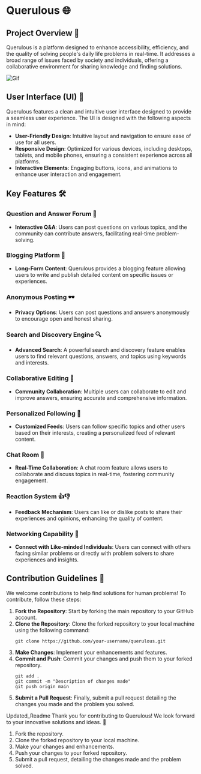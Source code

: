 # Querulous 🌐

## Project Overview 🚀

Querulous is a platform designed to enhance accessibility, efficiency, and the quality of solving people's daily life problems in real-time. It addresses a broad range of issues faced by society and individuals, offering a collaborative environment for sharing knowledge and finding solutions.

![Gif](https://y.yarn.co/a5913d38-4450-448b-a5ee-07ea39bdfb2a_text.gif)

## User Interface (UI) 🎨

Querulous features a clean and intuitive user interface designed to provide a seamless user experience. The UI is designed with the following aspects in mind:

- **User-Friendly Design**: Intuitive layout and navigation to ensure ease of use for all users.
- **Responsive Design**: Optimized for various devices, including desktops, tablets, and mobile phones, ensuring a consistent experience across all platforms.
- **Interactive Elements**: Engaging buttons, icons, and animations to enhance user interaction and engagement.

## Key Features 🛠️

### Question and Answer Forum 💬
- **Interactive Q&A**: Users can post questions on various topics, and the community can contribute answers, facilitating real-time problem-solving.

### Blogging Platform 📝
- **Long-Form Content**: Querulous provides a blogging feature allowing users to write and publish detailed content on specific issues or experiences.

### Anonymous Posting 🕶️
- **Privacy Options**: Users can post questions and answers anonymously to encourage open and honest sharing.

### Search and Discovery Engine 🔍
- **Advanced Search**: A powerful search and discovery feature enables users to find relevant questions, answers, and topics using keywords and interests.

### Collaborative Editing 🤝
- **Community Collaboration**: Multiple users can collaborate to edit and improve answers, ensuring accurate and comprehensive information.

### Personalized Following 📌
- **Customized Feeds**: Users can follow specific topics and other users based on their interests, creating a personalized feed of relevant content.

### Chat Room 💬
- **Real-Time Collaboration**: A chat room feature allows users to collaborate and discuss topics in real-time, fostering community engagement.

### Reaction System 👍👎
- **Feedback Mechanism**: Users can like or dislike posts to share their experiences and opinions, enhancing the quality of content.

### Networking Capability 🤝
- **Connect with Like-minded Individuals**: Users can connect with others facing similar problems or directly with problem solvers to share experiences and insights.

## Contribution Guidelines 📝

We welcome contributions to help find solutions for human problems! To contribute, follow these steps:

1. **Fork the Repository**: Start by forking the main repository to your GitHub account.
2. **Clone the Repository**: Clone the forked repository to your local machine using the following command:
    ```
    git clone https://github.com/your-username/querulous.git
    ```
3. **Make Changes**: Implement your enhancements and features.
4. **Commit and Push**: Commit your changes and push them to your forked repository.
    ```
    git add .
    git commit -m "Description of changes made"
    git push origin main
    ```
5. **Submit a Pull Request**: Finally, submit a pull request detailing the changes you made and the problem you solved.

Updated_Readme
Thank you for contributing to Querulous! We look forward to your innovative solutions and ideas. 🙌

1. Fork the repository.
2. Clone the forked repository to your local machine.
3. Make your changes and enhancements.
4. Push your changes to your forked repository.
5. Submit a pull request, detailing the changes made and the problem solved.
